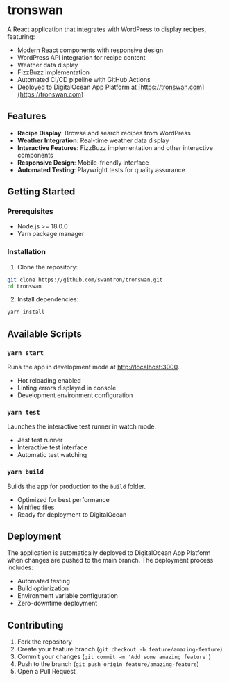 # tronswan

A React application that integrates with WordPress to display recipes, featuring:
- Modern React components with responsive design
- WordPress API integration for recipe content
- Weather data display
- FizzBuzz implementation
- Automated CI/CD pipeline with GitHub Actions
- Deployed to DigitalOcean App Platform at [https://tronswan.com](https://tronswan.com)

## Features

- **Recipe Display**: Browse and search recipes from WordPress
- **Weather Integration**: Real-time weather data display
- **Interactive Features**: FizzBuzz implementation and other interactive components
- **Responsive Design**: Mobile-friendly interface
- **Automated Testing**: Playwright tests for quality assurance

## Getting Started

### Prerequisites

- Node.js >= 18.0.0
- Yarn package manager

### Installation

1. Clone the repository:
```bash
git clone https://github.com/swantron/tronswan.git
cd tronswan
```

2. Install dependencies:
```bash
yarn install
```

## Available Scripts

### `yarn start`

Runs the app in development mode at [http://localhost:3000](http://localhost:3000).
- Hot reloading enabled
- Linting errors displayed in console
- Development environment configuration

### `yarn test`

Launches the interactive test runner in watch mode.
- Jest test runner
- Interactive test interface
- Automatic test watching

### `yarn build`

Builds the app for production to the `build` folder.
- Optimized for best performance
- Minified files
- Ready for deployment to DigitalOcean

## Deployment

The application is automatically deployed to DigitalOcean App Platform when changes are pushed to the main branch. The deployment process includes:
- Automated testing
- Build optimization
- Environment variable configuration
- Zero-downtime deployment

## Contributing

1. Fork the repository
2. Create your feature branch (`git checkout -b feature/amazing-feature`)
3. Commit your changes (`git commit -m 'Add some amazing feature'`)
4. Push to the branch (`git push origin feature/amazing-feature`)
5. Open a Pull Request
